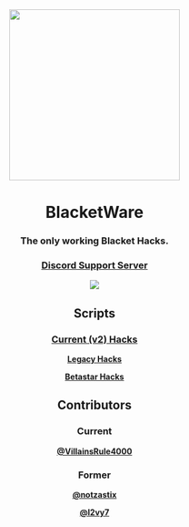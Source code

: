 <div align="center">
  <img src="https://avatars.githubusercontent.com/u/107235566?s=200&v=4" width="300">
  <h1>BlacketWare</h1>
  <h3>The only working Blacket Hacks.</h3>
  <h3><a href="https://discord.gg/BJCms66bcu">Discord Support Server</a></h3>
  
  ![](https://komarev.com/ghpvc/?username=BlacketWare&color=lightgrey)
  
  <h2>Scripts</h2>
  <h3><a href="https://github.com/BlacketWare/v2">Current (v2) Hacks</a></h3>
  <p><b><a href="https://github.com/BlacketWare/Legacy">Legacy Hacks</a></b></p>
  <p><b><a href="https://github.com/BlacketWare/Betastar">Betastar Hacks</a></b></p>
  
  <h2>Contributors</h2>
  <h3>Current</h3>
  <p><b><a href="https://github.com/VillainsRule4000">@VillainsRule4000</a></b></p>
  <h3>Former</h3>
  <p><b><a href="https://replit.com/@notzastix">@notzastix</a></b></p>
  <p><b><a href="https://acaiberii.win">@l2vy7</a></b></p>
<div>

